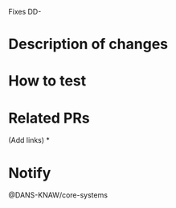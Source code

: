 Fixes DD-

# Description of changes


# How to test


# Related PRs 
(Add links)
* 

# Notify
@DANS-KNAW/core-systems
